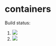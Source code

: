 # containers

Build status:

1. [![](https://github.com/mjotsuka/conts/workflows/tests-fibonacci/badge.svg)](https://github.com/mjotsuka/conts/actions?query=workflow%3Atests-fibonacci)
1. [![](https://github.com/mjotsuka/conts/workflows/tests-range/badge.svg)](https://github.com/mjotsuka/conts/actions?query=workflow%3Atests-range)
